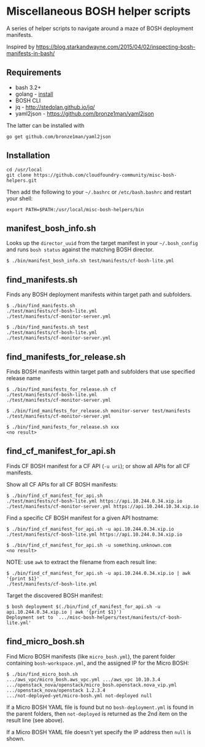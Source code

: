 Miscellaneous BOSH helper scripts
=================================

A series of helper scripts to navigate around a maze of BOSH deployment manifests.

Inspired by https://blog.starkandwayne.com/2015/04/02/inspecting-bosh-manifests-in-bash/

Requirements
------------

-	bash 3.2+
-	golang - [install](http://golang.org/doc/install)
-	BOSH CLI
-	jq - http://stedolan.github.io/jq/
-	yaml2json - https://github.com/bronze1man/yaml2json

The latter can be installed with

```
go get github.com/bronze1man/yaml2json
```

Installation
------------

```
cd /usr/local
git clone https://github.com/cloudfoundry-community/misc-bosh-helpers.git
```

Then add the following to your `~/.bashrc` or `/etc/bash.bashrc` and restart your shell:

```
export PATH=$PATH:/usr/local/misc-bosh-helpers/bin
```

manifest_bosh_info.sh
---------------------

Looks up the `director_uuid` from the target manifest in your `~/.bosh_config` and runs `bosh status` against the matching BOSH director.

```
$ ./bin/manifest_bosh_info.sh test/manifests/cf-bosh-lite.yml
```

find_manifests.sh
-----------------

Finds any BOSH deployment manifests within target path and subfolders.

```
$ ./bin/find_manifests.sh
./test/manifests/cf-bosh-lite.yml
./test/manifests/cf-monitor-server.yml

$ ./bin/find_manifests.sh test
./test/manifests/cf-bosh-lite.yml
./test/manifests/cf-monitor-server.yml
```

find_manifests_for_release.sh
-----------------------------

Finds BOSH manifests within target path and subfolders that use specified release name

```
$ ./bin/find_manifests_for_release.sh cf
./test/manifests/cf-bosh-lite.yml
./test/manifests/cf-monitor-server.yml

$ ./bin/find_manifests_for_release.sh monitor-server test/manifests
./test/manifests/cf-monitor-server.yml

$ ./bin/find_manifests_for_release.sh xxx
<no result>
```

find_cf_manifest_for_api.sh
---------------------------

Finds CF BOSH manifest for a CF API (`-u uri`); or show all APIs for all CF manifests.

Show all CF APIs for all CF BOSH manifests:

```
$ ./bin/find_cf_manifest_for_api.sh
./test/manifests/cf-bosh-lite.yml https://api.10.244.0.34.xip.io
./test/manifests/cf-monitor-server.yml https://api.10.244.10.34.xip.io
```

Find a specific CF BOSH manifest for a given API hostname:

```
$ ./bin/find_cf_manifest_for_api.sh -u api.10.244.0.34.xip.io
./test/manifests/cf-bosh-lite.yml https://api.10.244.0.34.xip.io
```

```
$ ./bin/find_cf_manifest_for_api.sh -u something.unknown.com
<no result>
```

NOTE: use `awk` to extract the filename from each result line:

```
$ ./bin/find_cf_manifest_for_api.sh -u api.10.244.0.34.xip.io | awk '{print $1}'
./test/manifests/cf-bosh-lite.yml
```

Target the discovered BOSH manifest:

```
$ bosh deployment $(./bin/find_cf_manifest_for_api.sh -u api.10.244.0.34.xip.io | awk '{print $1}')
Deployment set to `.../misc-bosh-helpers/test/manifests/cf-bosh-lite.yml'
```

find_micro_bosh.sh
------------------

Find Micro BOSH manifests (like `micro_bosh.yml`\), the parent folder containing `bosh-workspace.yml`, and the assigned IP for the Micro BOSH:

```
$ ./bin/find_micro_bosh.sh
.../aws_vpc/micro_bosh.aws_vpc.yml .../aws_vpc 10.10.3.4
.../openstack_nova/openstack/micro_bosh.openstack.nova_vip.yml .../openstack_nova/openstack 1.2.3.4
.../not-deployed-yet/micro-bosh.yml not-deployed null
```

If a Micro BOSH YAML file is found but no `bosh-deployment.yml` is found in the parent folders, then `not-deployed` is returned as the 2nd item on the result line (see above).

If a Micro BOSH YAML file doesn't yet specify the IP address then `null` is shown.
